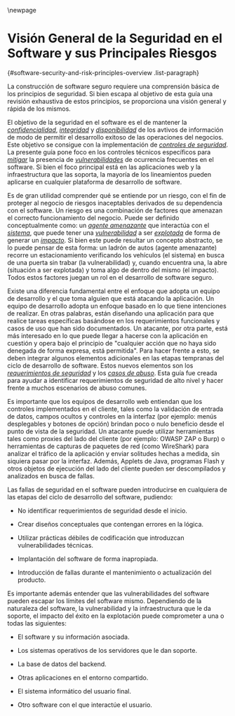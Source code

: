 \newpage
# Visión General de la Seguridad en el Software y sus Principales Riesgos
{#software-security-and-risk-principles-overview .list-paragraph}

La construcción de software seguro requiere una comprensión básica de
los principios de seguridad. Si bien escapa al objetivo de esta guía una
revisión exhaustiva de estos principios, se proporciona una visión general y
 rápida de los mismos.

El objetivo de la seguridad en el software es el de mantener la
[*confidencialidad*](#Confidentiality), [*integridad*](#Integrity) y
[*disponibilidad*](#Availability) de los avtivos de información de
modo de permitir el desarrollo exitoso de las operaciones del negocios. Este
 objetivo se consigue con la implementación de [*controles de seguridad*](#Security_Controls).
La presente guía pone foco en los controles técnicos específicos para
 [*mitigar*](#Mitigate) la presencia de [*vulnerabilidades*](#Vulnerability)
 de ocurrencia frecuentes en el software. Si bien el foco principal está en
 las aplicaciones web y la infraestructura que las soporta, la mayoría de los
 lineamientos pueden aplicarse en cualquier plataforma de desarrollo de software.

Es de gran utilidad comprender qué se entiende por un riesgo, con el fin
de proteger al negocio de riesgos inaceptables derivados de su
dependencia con el software. Un riesgo es una combinación de factores que
amenazan el correcto funcionamiento del negocio.
Puede ser definido conceptualmente como: un [*agente amenazante*](#Threat_Agent)
 que interactúa con el [*sistema*](#System), que puede tener una
 [*vulnerabilidad*](#Vulnerability) a ser [*explotada*](#Exploit) de
 forma de generar un [*impacto*](#Impact). Si bien este puede resultar
 un concepto abstracto, se lo puede pensar de esta forma: un ladrón
 de autos (agente amenazante) recorre un estacionamiento verificando
 los vehículos (el sistema) en busca de una
 puerta sin trabar (la vulnerabilidad) y, cuando encuentra una, la abre
 (situación a ser explotada) y toma algo de dentro del mismo (el impacto).
 Todos estos factores juegan un rol en el desarrollo de software seguro.

Existe una diferencia fundamental entre el enfoque que adopta un equipo
de desarrollo y el que toma alguien que está atacando la aplicación. Un equipo
 de desarrollo adopta un enfoque basado en lo que tiene intenciones de realizar.
 En otras palabras, están diseñando una aplicación para que realice tareas
 específicas basándose en los requerimientos funcionales y casos de uso que han
 sido documentados. Un atacante, por otra parte, está más interesado en lo que
 puede llegar a hacerse con la aplicación en cuestión y opera bajo el principio
 de \"cualquier acción que no haya sido denegada de forma expresa, está permitida\".
Para hacer frente a esto, se deben integrar algunos elementos adicionales en
 las etapas tempranas del ciclo de desarrollo de software. Estos nuevos elementos
 son los [*requerimientos de seguridad*](#Security_Requirements) y los
 [*casos de abuso*](#Abuse_Case). Esta guía fue creada para ayudar a identificar
 requerimientos de seguridad de alto nivel y hacer frente a muchos escenarios de
 abuso comunes.

Es importante que los equipos de desarrollo web entiendan que los
controles implementados en el cliente, tales como la validación de entrada de
 datos, campos ocultos y controles en la interfaz (por ejemplo: menús desplegables
 y botones de opción) brindan poco o nulo beneficio desde el punto de vista de
 la seguridad. Un atacante puede utilizar herramientas tales como proxies del
 lado del cliente (por ejemplo: OWASP ZAP o Burp) o herramientas de capturas de
 paquetes de red (como WireShark) para analizar el tráfico de la aplicación y
 enviar solitudes hechas a medida, sin siquiera pasar por la interfaz. Además,
 Applets de Java, programas Flash y otros objetos de ejecución del lado del
 cliente pueden ser descompilados y analizados en busca de fallas.

Las fallas de seguridad en el software pueden introducirse en cualquiera
de las etapas del ciclo de desarrollo del software, pudiendo:

- No identificar requerimientos de seguridad desde el inicio.

- Crear diseños conceptuales que contengan errores en la lógica.

- Utilizar prácticas débiles de codificación que introduzcan vulnerabilidades
técnicas.

- Implantación del software de forma inapropiada.

- Introducción de fallas durante el mantenimiento o actualización del producto.

Es importante además entender que las vulnerabilidades del software
 pueden escapar los límites del software mismo. Dependiendo de la naturaleza del
 software, la vulnerabilidad y la infraestructura que le da soporte, el impacto
 del éxito en la explotación puede comprometer a una o todas las siguientes:

- El software y su información asociada.

- Los sistemas operativos de los servidores que le dan soporte.

- La base de datos del backend.

- Otras aplicaciones en el entorno compartido.

- El sistema informático del usuario final.

- Otro software con el que interactúe el usuario.

